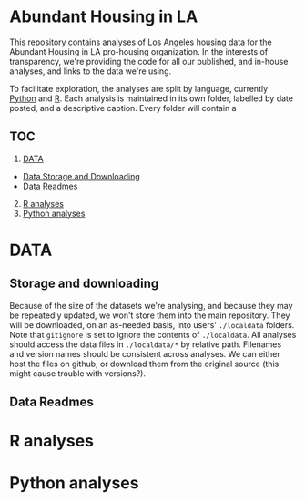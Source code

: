# Abundant Housing in LA
This repository contains analyses of Los Angeles housing data for the Abundant Housing in LA pro-housing organization. In the interests of transparency, we're providing the code for all our published, and in-house analyses, and links to the data we're using.

To facilitate exploration, the analyses are split by language, currently [Python](#python_analyses) and [R](#r_analyses). Each analysis is maintained in its own folder, labelled by date posted, and a descriptive caption. Every folder will contain a 

## TOC

1. [DATA](#data)
  * [Data Storage and Downloading](#storage_downloading)
  * [Data Readmes](#data_readmes)
2. [R analyses](#r_analyses)
3. [Python analyses](#python_analyses)

# DATA<a name="data"></a>
## Storage and downloading<a name="storage_downloading"></a>
Because of the size of the datasets we're analysing, and because they may be repeatedly updated, we won't store them into the main repository. They will be downloaded, on an as-needed basis, into users' `./localdata` folders. Note that `gitignore` is set to ignore the contents of `./localdata`. All analyses should access the data files in `./localdata/*` by relative path. Filenames and version names should be consistent across analyses. We can either host the files on github, or download them from the original source (this might cause trouble with versions?).

## Data Readmes<a name="data_readmes"></a>


# R analyses<a name="r_analyses"></a>

## 

# Python analyses<a name="python_analyses"></a>
